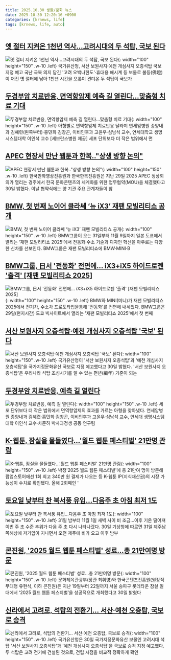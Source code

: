 ```yaml
---
title: 2025.10.30 생활/문화 뉴스
date: 2025-10-30 12:20:16 +0900
categories: [krnews, life]
tags: [krnews, life, auto]
---
```

## [옛 절터 지켜온 1천년 역사…고려시대의 두 석탑, 국보 된다](https://n.news.naver.com/mnews/article/001/0015711246)

![옛 절터 지켜온 1천년 역사…고려시대의 두 석탑, 국보 된다](https://mimgnews.pstatic.net/image/origin/001/2025/10/30/15711246.jpg?type=nf220_150){: width="100" height="150" .w-10 .left}
국가유산청, 서산 보원사지·예천 개심사지 오층석탑 국보 지정 예고 국난 극복 의지 담긴 '고려 오백나한도'·휴대용 해시계 등 보물로 불등(佛燈)이 꺼진 옛 절터에 남아 1천년 시간을 오롯이 견뎌온 두 석탑이 국보가

## [두경부암 치료반응, 면역항암제 예측 길 열린다…맞춤형 치료 기대](https://n.news.naver.com/mnews/article/016/0002549751)

![두경부암 치료반응, 면역항암제 예측 길 열린다…맞춤형 치료 기대](https://mimgnews.pstatic.net/image/origin/016/2025/10/30/2549751.jpg?type=nf220_150){: width="100" height="150" .w-10 .left}
아형별로 면역항암제 치료반응 달라져 연세암병원 종양내과 김혜련(왼쪽부터)·홍민희·김창곤, 이비인후과 고윤우·심남석 교수, 연세대학교 생명시스템대학 이인석 교수 [세브란스병원 제공] 세포 단위보다 더 작은 범위에서 면

## [APEC 현장서 만난 웹툰과 한복.."상생 방향 논의"](https://n.news.naver.com/mnews/article/014/0005426779)

![APEC 현장서 만난 웹툰과 한복.."상생 방향 논의"](https://mimgnews.pstatic.net/image/origin/014/2025/10/30/5426779.jpg?type=nf220_150){: width="100" height="150" .w-10 .left}
한국만화영상진흥원과 한국한복진흥원은 지난 29일 2025 APEC 정상회의가 열리는 경주에서 한국 문화콘텐츠의 세계화를 위한 업무협약(MOU)을 체결했다고 30일 밝혔다. 이날 협약식에는 양 기관 주요 관계자들이 참

## [BMW, 첫 번째 노이어 클라쎄 ‘뉴 iX3’ 재팬 모빌리티쇼 공개](https://n.news.naver.com/mnews/article/009/0005581109)

![BMW, 첫 번째 노이어 클라쎄 ‘뉴 iX3’ 재팬 모빌리티쇼 공개](https://mimgnews.pstatic.net/image/origin/009/2025/10/29/5581109.jpg?type=nf220_150){: width="100" height="150" .w-10 .left}
BMW그룹이 오는 31일부터 11월 9일까지 일본 도쿄에서 열리는 ‘재팬 모빌리티쇼 2025’에서 전동화·수소 기술과 디자인 혁신을 아우르는 다양한 신차를 선보인다. BMW그룹은 재팬 모빌리티쇼에 BMW·MINI·B

## [BMW그룹, 日서 '전동화' 전면에… iX3+iX5 하이드로젠 '출격' [재팬 모빌리티쇼 2025]](https://n.news.naver.com/mnews/article/119/0003018190)

![BMW그룹, 日서 '전동화' 전면에… iX3+iX5 하이드로젠 '출격' [재팬 모빌리티쇼 2025]](https://mimgnews.pstatic.net/image/origin/119/2025/10/29/3018190.jpg?type=nf220_150){: width="100" height="150" .w-10 .left}
BMW와 MINI(미니)가 재팬 모빌리티쇼 2025에서 전기차, 수소차 프로토타입을통해 '전동화'를 전면에 내세웠다. BMW그룹은 29일(현지시간) 도쿄 빅사이트에서 열리는 '재팬 모빌리티쇼 2025'에서 첫 번째

## [서산 보원사지 오층석탑·예천 개심사지 오층석탑 '국보' 된다](https://n.news.naver.com/mnews/article/003/0013568339)

![서산 보원사지 오층석탑·예천 개심사지 오층석탑 '국보' 된다](https://mimgnews.pstatic.net/image/origin/003/2025/10/30/13568339.jpg?type=nf220_150){: width="100" height="150" .w-10 .left}
국가유산청이 '서산 보원사지 오층석탑'과 '예천 개심사지 오층석탑'을 국가지정문화유산 국보로 지정 예고했다고 30일 밝혔다. '서산 보원사지 오층석탑'은 우리나라 석탑 조성시기를 알 수 있는 편년(編年) 기준이 되는

## [두경부암 치료반응, 예측 길 열린다](https://n.news.naver.com/mnews/article/346/0000099476)

![두경부암 치료반응, 예측 길 열린다](https://mimgnews.pstatic.net/image/origin/346/2025/10/30/99476.jpg?type=nf220_150){: width="100" height="150" .w-10 .left}
세포 단위보다 더 작은 범위에서 면역항암제의 효과를 가르는 아형을 찾아냈다. 연세암병원 종양내과 김혜련·홍민희·김창곤, 이비인후과 고윤우·심남석 교수, 연세대 생명시스템대학 이인석 교수·차준하 박사과정생 공동 연구팀

## [K-웹툰, 잠실을 물들였다…'월드 웹툰 페스티벌' 21만명 관람](https://n.news.naver.com/mnews/article/421/0008573385)

![K-웹툰, 잠실을 물들였다…'월드 웹툰 페스티벌' 21만명 관람](https://mimgnews.pstatic.net/image/origin/421/2025/10/30/8573385.jpg?type=nf220_150){: width="100" height="150" .w-10 .left}
박정'2025 월드 웹툰 페스티벌'에 총 21만여 명이 방문해 팝업스토어에선 1회 최고 340만 원 결제가 나오는 등 K-웹툰 IP(지식재산권)의 시장 가능성이 수치로 확인됐다. 올해 2회째인 '

## [토요일 낮부터 찬 북서풍 유입…다음주 초 아침 최저 1도](https://n.news.naver.com/mnews/article/001/0015711889)

![토요일 낮부터 찬 북서풍 유입…다음주 초 아침 최저 1도](https://mimgnews.pstatic.net/image/origin/001/2025/10/30/15711889.jpg?type=nf220_150){: width="100" height="150" .w-10 .left}
31일 밤부터 11월 1일 새벽 사이 비 조금…이후 기온 떨어져 이번 주 초 수준 추위가 다음 주 초 다시 나타나겠다. 30일 기상청에 따르면 31일 제주남쪽해상에 저기압이 지나면서 오전 제주에 비가 오고 이후 밤부

## [콘진원, '2025 월드 웹툰 페스티벌' 성료…총 21만여명 방문](https://n.news.naver.com/mnews/article/092/0002396038)

![콘진원, '2025 월드 웹툰 페스티벌' 성료…총 21만여명 방문](https://mimgnews.pstatic.net/image/origin/092/2025/10/30/2396038.jpg?type=nf220_150){: width="100" height="150" .w-10 .left}
문화체육관광부(장관 최휘영)와 한국콘텐츠진흥원(원장직무대행 유현석, 이하 콘진원)은 지난 19일부터 22일까지 서울 송파구 롯데타운 잠실 일대에서 ‘2025 월드 웹툰 페스티벌’을 성공적으로 개최했다고 30일 밝혔다

## [신라에서 고려로, 석탑의 전환기… 서산·예천 오층탑, 국보로 승격](https://n.news.naver.com/mnews/article/469/0000894698)

![신라에서 고려로, 석탑의 전환기… 서산·예천 오층탑, 국보로 승격](https://mimgnews.pstatic.net/image/origin/469/2025/10/30/894698.jpg?type=nf220_150){: width="100" height="150" .w-10 .left}
국가유산청은 30일 국가지정문화유산 보물인 고려시대 석탑 '서산 보원사지 오층석탑'과 '예천 개심사지 오층석탑'을 국보로 승격 지정 예고했다. 두 석탑은 고려 전기에 건설된 것으로, 건립 시점을 비교적 정확하게 확인

